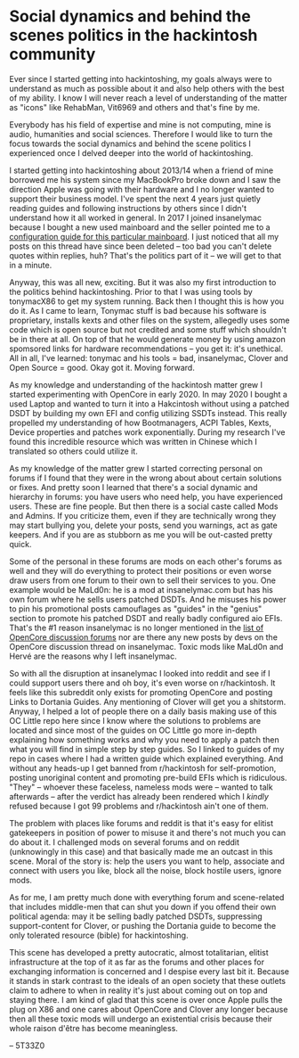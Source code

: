 # Social dynamics and behind the scenes politics in the hackintosh community

Ever since I started getting into hackintoshing, my goals always were to understand as much as possible about it and also help others with the best of my ability. I know I will never reach a level of understanding of the matter as "icons" like RehabMan, Vit6969 and others and that's fine by me. 

Everybody has his field of expertise and mine is not computing, mine is audio, humanities and social sciences. Therefore I would like to turn the focus towards the social dynamics and behind the scene politics I experienced once I delved deeper into the world of hackintoshing.

I started getting into hackintoshing about 2013/14 when a friend of mine borrowed me his system since my MacBookPro broke down and I saw the direction Apple was going with their hardware and I no longer wanted to support their business model. I've spent the next 4 years just quietly reading guides and following instructions by others since I didn't understand how it all worked in general. In 2017 I joined insanelymac because I bought a new used mainboard and the seller pointed me to a [configuration guide for this particular mainboard](https://www.insanelymac.com/forum/topic/324138-guide-install-macos-sierra-10125-on-ga-z170x-gaming-5/page/4/). I just noticed that all my posts on this thread have since been deleted – too bad you can't delete quotes within replies, huh? That's the politics part of it – we will get to that in a minute.

Anyway, this was all new, exciting. But it was also my first introduction to the politics behind hackintoshing. Prior to that I was using tools by tonymacX86 to get my system running. Back then I thought this is how you do it. As I came to learn, Tonymac stuff is bad because his software is proprietary, installs kexts and other files on the system, allegedly uses some code which is open source but not credited and some stuff which shouldn't be in there at all. On top of that he would generate money by using amazon spomsored links for hardware recommendations – you get it: it's unethical. All in all, I've learned: tonymac and his tools = bad, insanelymac, Clover and Open Source = good. Okay got it. Moving forward.

As my knowledge and understanding of the hackintosh matter grew I started experimenting with OpenCore in early 2020. In may 2020 I bought a used Laptop and wanted to turn it into a Hakcintosh without using a patched DSDT by building my own EFI and config utilizing SSDTs instead. This really propelled my understanding of how Bootmanagers, ACPI Tables, Kexts, Device properties and patches work exponentially. During my research I've found this incredible resource which was written in Chinese which I translated so others could utilize it.

As my knowledge of the matter grew I started correcting personal on forums if I found that they were in the wrong about about certain solutions or fixes. And pretty soon I learned that there's a social dynamic and hierarchy in forums: you have users who need help, you have experienced users. These are fine people. But then there is a social caste called Mods and Admins. If you criticize them, even if they are technically wrong they may start bullying you, delete your posts, send you warnings, act as gate keepers. And if you are as stubborn as me you will be out-casted pretty quick.

Some of the personal in these forums are mods on each other's forums as well and they will do everything to protect their positions or even worse draw users from one forum to their own to sell their services to you. One example would be MaLd0n: he is a mod at insanelymac.com but has his own forum where he sells users patched DSDTs. And he misuses his power to pin his promotional posts camouflages as "guides" in the "genius" section to promote his patched DSDT and really badly configured aio EFIs. That's the #1 reason insanelymac is no longer mentioned in the [list of OpenCore discussion forums](https://github.com/acidanthera/OpenCorePkg/blob/master/Docs/FORUMS.md) nor are there any new posts by devs on the OpenCore discussion thread on insanelymac. Toxic mods like MaLd0n and Hervé are the reasons why I left insanelymac.

So with all the disruption at insanelymac I looked into reddit and see if I could support users there and oh boy, it's even worse on r/hackintosh. It feels like this subreddit only exists for promoting OpenCore and posting Links to Dortania Guides. Any mentioning of Clover will get you a shitstorm. Anyway, I helped a lot of people there on a daily basis making use of this OC Little repo here since I know where the solutions to problems are located and since most of the guides on OC Little go more in-depth explaining how something works and why you need to apply a patch then what you will find in simple step by step guides. So I linked to guides of my repo in cases where I had a written guide which explained everything. And without any heads-up I get banned from r/hackintosh for self-promotion, posting unoriginal content and promoting pre-build EFIs which is ridiculous. "They" – whoever these faceless, nameless mods were – wanted to talk afterwards – after the verdict has already been rendered which I *kindly* refused because I got 99 problems and r/hackintosh ain't one of them.

The problem with places like forums and reddit is that it's easy for elitist gatekeepers in position of power to misuse it and there's not much you can do about it. I challenged mods on several forums and on reddit (unknowingly in this case) and that basically made me an outcast in this scene. Moral of the story is: help the users you want to help, associate and connect with users you like, block all the noise, block hostile users, ignore mods. 

As for me, I am pretty much done with everything forum and scene-related that includes middle-men that can shut you down if you offend their own political agenda: may it be selling badly patched DSDTs, suppressing support-content for Clover, or pushing the Dortania guide to become the only tolerated resource (bible) for hackintoshing. 

This scene has developed a pretty autocratic, almost totalitarian, elitist  infrastructure at the top of it as far as the forums and other places for exchanging information is concerned and I despise every last bit it. Because it stands in stark contrast to the ideals of an open society that these outlets claim to adhere to when in reality it's just about coming out on top and staying there. I am kind of glad that this scene is over once Apple pulls the plug on X86 and one cares about OpenCore and Clover any longer because then all these toxic mods will undergo an existential crisis because their whole raison d'être has become meaningless.  

– 5T33Z0
